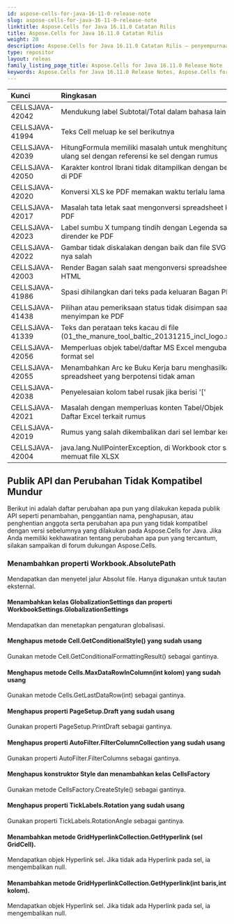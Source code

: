 ```yaml
---
id: aspose-cells-for-java-16-11-0-release-note
slug: aspose-cells-for-java-16-11-0-release-note
linktitle: Aspose.Cells for Java 16.11.0 Catatan Rilis
title: Aspose.Cells for Java 16.11.0 Catatan Rilis
weight: 20
description: Aspose.Cells for Java 16.11.0 Catatan Rilis – penyempurnaan terbaru, fitur baru, dan perbaikan
type: repositor
layout: releas
family_listing_page_title: Aspose.Cells for Java 16.11.0 Release Note
keywords: Aspose.Cells for Java 16.11.0 Release Notes, Aspose.Cells for Java 16.11.0 updates and fixe
---
```

|**Kunci** |**Ringkasan** |**Kategori** |
| :- | :- | :- |
|CELLSJAVA-42042 | Mendukung label Subtotal/Total dalam bahasa lain| Fitur baru|
|CELLSJAVA-41994 | Teks Cell meluap ke sel berikutnya| Serangga|
|CELLSJAVA-42039 | HitungFormula memiliki masalah untuk menghitung ulang sel dengan referensi ke sel dengan rumus| Serangga|
|CELLSJAVA-42050 | Karakter kontrol Ibrani tidak ditampilkan dengan benar di PDF| Serangga|
|CELLSJAVA-42020 | Konversi XLS ke PDF memakan waktu terlalu lama| Serangga|
|CELLSJAVA-42017 | Masalah tata letak saat mengonversi spreadsheet ke PDF| Serangga|
|CELLSJAVA-42023 | Label sumbu X tumpang tindih dengan Legenda saat dirender ke PDF| Serangga|
|CELLSJAVA-42022 | Gambar tidak diskalakan dengan baik dan file SVG-nya salah| Serangga|
|CELLSJAVA-42003 | Render Bagan salah saat mengonversi spreadsheet ke HTML| Serangga|
|CELLSJAVA-41986 | Spasi dihilangkan dari teks pada keluaran Bagan PNG| Serangga|
|CELLSJAVA-41438 | Pilihan atau pemeriksaan status tidak disimpan saat menyimpan ke PDF| Serangga|
|CELLSJAVA-41339 | Teks dan perataan teks kacau di file (01_the_manure_tool_baltic_20131215_incl_logo.xlsx)| Serangga|
|CELLSJAVA-42056 |Memperluas objek tabel/daftar MS Excel mengubah format sel| Serangga|
|CELLSJAVA-42055 | Menambahkan Arc ke Buku Kerja baru menghasilkan spreadsheet yang berpotensi tidak aman| Serangga|
|CELLSJAVA-42038 | Penyelesaian kolom tabel rusak jika berisi '['| Serangga|
|CELLSJAVA-42021 | Masalah dengan memperluas konten Tabel/Objek Daftar Excel terkait rumus| Serangga|
|CELLSJAVA-42019 | Rumus yang salah dikembalikan dari sel lembar kerja| Serangga|
|CELLSJAVA-42004 | java.lang.NullPointerException, di Workbook ctor saat memuat file XLSX| Pengecualian|
##  **Publik API dan Perubahan Tidak Kompatibel Mundur**
Berikut ini adalah daftar perubahan apa pun yang dilakukan kepada publik API seperti penambahan, penggantian nama, penghapusan, atau penghentian anggota serta perubahan apa pun yang tidak kompatibel dengan versi sebelumnya yang dilakukan pada Aspose.Cells for Java. Jika Anda memiliki kekhawatiran tentang perubahan apa pun yang tercantum, silakan sampaikan di forum dukungan Aspose.Cells.
###  **Menambahkan properti Workbook.AbsolutePath**
Mendapatkan dan menyetel jalur Absolut file. Hanya digunakan untuk tautan eksternal.
####  **Menambahkan kelas GlobalizationSettings dan properti WorkbookSettings.GlobalizationSettings**
Mendapatkan dan menetapkan pengaturan globalisasi.
####  **Menghapus metode Cell.GetConditionalStyle() yang sudah usang**
Gunakan metode Cell.GetConditionalFormattingResult() sebagai gantinya.
####  **Menghapus metode Cells.MaxDataRowInColumn(int kolom) yang sudah usang**
Gunakan metode Cells.GetLastDataRow(int) sebagai gantinya.
####  **Menghapus properti PageSetup.Draft yang sudah usang**
Gunakan properti PageSetup.PrintDraft sebagai gantinya.
####  **Menghapus properti AutoFilter.FilterColumnCollection yang sudah usang**
Gunakan properti AutoFilter.FilterColumns sebagai gantinya.
####  **Menghapus konstruktor Style dan menambahkan kelas CellsFactory**
Gunakan metode CellsFactory.CreateStyle() sebagai gantinya.
####  **Menghapus properti TickLabels.Rotation yang sudah usang**
Gunakan properti TickLabels.RotationAngle sebagai gantinya.
####  **Menambahkan metode GridHyperlinkCollection.GetHyperlink (sel GridCell).**
Mendapatkan objek Hyperlink sel. Jika tidak ada Hyperlink pada sel, ia mengembalikan null.
####  **Menambahkan metode GridHyperlinkCollection.GetHyperlink(int baris,int kolom).**
Mendapatkan objek Hyperlink sel. Jika tidak ada Hyperlink pada sel, ia mengembalikan null.
